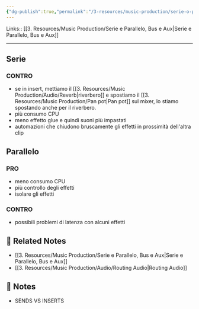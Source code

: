 ```yaml
---
{"dg-publish":true,"permalink":"/3-resources/music-production/serie-o-parallelo/"}
---
```


Links:: [[3. Resources/Music Production/Serie e Parallelo, Bus e Aux\|Serie e Parallelo, Bus e Aux]]

---
## Serie

### CONTRO

- se in insert, mettiamo il [[3. Resources/Music Production/Audio/Reverb\|riverbero]] e spostiamo il [[3. Resources/Music Production/Pan pot\|Pan pot]] sul mixer, lo stiamo spostando anche per il riverbero. 
- più consumo CPU
- meno effetto glue e quindi suoni più impastati
- automazioni che chiudono bruscamente gli effetti in prossimità dell'altra clip

## Parallelo

### PRO

- meno consumo CPU
- più controllo degli effetti
- isolare gli effetti

### CONTRO

- possibili problemi di latenza con alcuni effetti


## 🔗 Related Notes

- [[3. Resources/Music Production/Serie e Parallelo, Bus e Aux\|Serie e Parallelo, Bus e Aux]]
- [[3. Resources/Music Production/Audio/Routing Audio\|Routing Audio]]


## 📝 Notes

- SENDS VS INSERTS